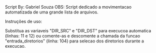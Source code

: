 Script By: Gabriel Souza
OBS: Script dedicado a movimentacao automatizada de uma grande lista de arquivos.

Instruções de uso:

Substitua as variaveis "DIR_SRC" e "DIR_DST" para execucoa automatica (linhas: 11 e 12) ou comente-as e descomente a chamada da funcao "entrada_diretorios" (linha: 104) para selecao dos diretorios durante a execucao.
